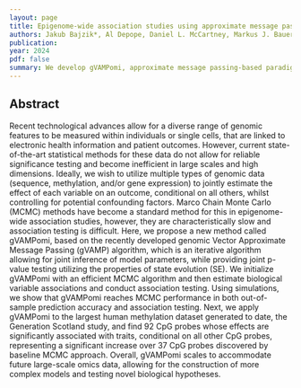 ```yaml
---
layout: page
title: Epigenome-wide association studies using approximate message passing
authors: Jakub Bajzik*, Al Depope, Daniel L. McCartney, Markus J. Bauer, Riccardo E. Marioni, Marco Mondelli and Matthew R. Robinson
publication: 
year: 2024
pdf: false
summary: We develop gVAMPomi, approximate message passing-based paradigm, and apply it to the largest human methylation dataset generated to date, the Generation Scotland study, and find 92 CpG probes whose effects are significantly associated with traits, conditional on all other CpG probes, representing a significant increase over 37 CpG probes discovered by baseline MCMC approach.
---
```



## Abstract

Recent technological advances allow for a diverse range of genomic features to be measured within individuals or single cells, that are linked to electronic health information and patient outcomes. However, current state-of-the-art statistical methods for these data do not allow for reliable significance testing and become inefficient in large scales and high dimensions. Ideally, we wish to utilize multiple types of genomic data (sequence, methylation, and/or gene expression) to jointly estimate the effect of each variable on an outcome, conditional on all others, whilst controlling for potential confounding factors. Marco Chain Monte Carlo (MCMC) methods have become a standard method for this in epigenome-wide association studies, however, they are characteristically slow and association testing is difficult. Here, we propose a new method called gVAMPomi, based on the recently developed genomic Vector Approximate Message Passing (gVAMP) algorithm, which is an iterative algorithm allowing for joint inference of model parameters, while providing joint p-value testing utilizing the properties of state evolution (SE). We initialize gVAMPomi with an efficient MCMC algorithm and then estimate biological variable associations and conduct association testing. Using simulations, we show that gVAMPomi reaches MCMC performance in both out-of-sample prediction accuracy and association testing. Next, we apply gVAMPomi to the largest human methylation dataset generated to date, the Generation Scotland study, and find 92 CpG probes whose effects are significantly associated with traits, conditional on all other CpG probes, representing a significant increase over 37 CpG probes discovered by baseline MCMC approach. Overall, gVAMPomi scales to accommodate future large-scale omics data, allowing for the construction of more complex models and testing novel biological hypotheses.
